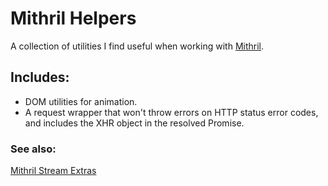 # Mithril Helpers

A collection of utilities I find useful when working with [Mithril](https://github.com/MithrilJS/mithril.js).

## Includes:

* DOM utilities for animation.
* A request wrapper that won't throw errors on HTTP status error codes, and includes the XHR object in the resolved Promise.

### See also:

[Mithril Stream Extras](https://github.com/spacejack/mithril-stream-extra)
